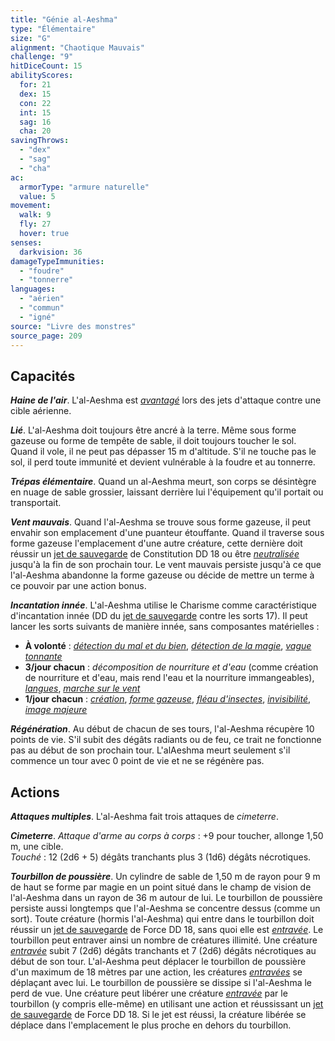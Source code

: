 ```yaml
---
title: "Génie al-Aeshma"
type: "Élémentaire"
size: "G"
alignment: "Chaotique Mauvais"
challenge: "9"
hitDiceCount: 15
abilityScores:
  for: 21
  dex: 15
  con: 22
  int: 15
  sag: 16
  cha: 20
savingThrows:
  - "dex"
  - "sag"
  - "cha"
ac:
  armorType: "armure naturelle"
  value: 5
movement:
  walk: 9
  fly: 27
  hover: true
senses:
  darkvision: 36
damageTypeImmunities:
  - "foudre"
  - "tonnerre"
languages:
  - "aérien"
  - "commun"
  - "igné"
source: "Livre des monstres"
source_page: 209
---
```

## Capacités
_**Haine de l'air**_. L'al-Aeshma est [_avantagé_](/utiliser-les-caracteristiques/#avantage-et-desavantage) lors des jets d'attaque contre une cible aérienne.

_**Lié**_. L'al-Aeshma doit toujours être ancré à la terre. Même sous forme gazeuse ou forme de tempête de sable, il doit toujours toucher le sol. Quand il vole, il ne peut pas dépasser 15 m d'altitude. S'il ne touche pas le sol, il perd toute immunité et devient vulnérable à la foudre et au tonnerre.

_**Trépas élémentaire**_. Quand un al-Aeshma meurt, son corps se désintègre en nuage de sable grossier, laissant derrière lui l'équipement qu'il portait ou transportait.

_**Vent mauvais**_. Quand l'al-Aeshma se trouve sous forme gazeuse, il peut envahir son emplacement d'une puanteur étouffante. Quand il traverse sous forme gazeuse l'emplacement d'une autre créature, cette dernière doit réussir un [jet de sauvegarde](/utiliser-les-caracteristiques/#jets-de-sauvegarde) de Constitution DD 18 ou être [_neutralisée_](/gerer-la-sante-du-personnage/#neutralise) jusqu'à la fin de son prochain tour. Le vent mauvais persiste jusqu'à ce que l'al-Aeshma abandonne la forme gazeuse ou décide de mettre un terme à ce pouvoir par une action bonus.

_**Incantation innée**_. L'al-Aeshma utilise le Charisme comme caractéristique d'incantation innée (DD du [jet de sauvegarde](/utiliser-les-caracteristiques/#jets-de-sauvegarde) contre les sorts 17). Il peut lancer les sorts suivants de manière innée, sans composantes matérielles :
* **À volonté** : [_détection du mal et du bien_](/grimoire/detection-du-mal-et-du-bien/), [_détection de la magie_](/grimoire/detection-de-la-magie/), [_vague tonnante_](/grimoire/vague-tonnante/)
* **3/jour chacun** : _décomposition de nourriture et d'eau_ (comme création de nourriture et d'eau, mais rend l'eau et la nourriture immangeables), [_langues_](/grimoire/langues/), [_marche sur le vent_](/grimoire/marche-sur-le-vent/)
* **1/jour chacun** : [_création_](/grimoire/creation/), [_forme gazeuse_](/grimoire/forme-gazeuse/), [_fléau d'insectes_](/grimoire/fleau-d-insectes/), [_invisibilité_](/grimoire/invisibilite/), [_image majeure_](/grimoire/image-majeure/)

_**Régénération**_. Au début de chacun de ses tours, l'al-Aeshma récupère 10 points de vie. S'il subit des dégâts radiants ou de feu, ce trait ne fonctionne pas au début de son prochain tour. L'alAeshma meurt seulement s'il commence un tour avec 0 point de vie et ne se régénère pas.

## Actions
_**Attaques multiples**_. L'al-Aeshma fait trois attaques de _cimeterre_.

_**Cimeterre**_. _Attaque d'arme au corps à corps_ : +9 pour toucher, allonge 1,50 m, une cible.  
_Touché_ : 12 (2d6 + 5) dégâts tranchants plus 3 (1d6) dégâts nécrotiques.

_**Tourbillon de poussière**_. Un cylindre de sable de 1,50 m de rayon pour 9 m de haut se forme par magie en un point situé dans le champ de vision de l'al-Aeshma dans un rayon de 36 m autour de lui. Le tourbillon de poussière persiste aussi longtemps que l'al-Aeshma se concentre dessus (comme un sort). Toute créature (hormis l'al-Aeshma) qui entre dans le tourbillon doit réussir un [jet de sauvegarde](/utiliser-les-caracteristiques/#jets-de-sauvegarde) de Force DD 18, sans quoi elle est [_entravée_](/gerer-la-sante-du-personnage/#entrave). Le tourbillon peut entraver ainsi un nombre de créatures illimité. Une créature [_entravée_](/gerer-la-sante-du-personnage/#entrave) subit 7 (2d6) dégâts tranchants et 7 (2d6) dégâts nécrotiques au début de son tour. L'al-Aeshma peut déplacer le tourbillon de poussière d'un maximum de 18 mètres par une action, les créatures [_entravées_](/gerer-la-sante-du-personnage/#entrave) se déplaçant avec lui. Le tourbillon de poussière se dissipe si l'al-Aeshma le perd de vue. Une créature peut libérer une créature [_entravée_](/gerer-la-sante-du-personnage/#entrave) par le tourbillon (y compris elle-même) en utilisant une action et réussissant un [jet de sauvegarde](/utiliser-les-caracteristiques/#jets-de-sauvegarde) de Force DD 18. Si le jet est réussi, la créature libérée se déplace dans l'emplacement le plus proche en dehors du tourbillon.
